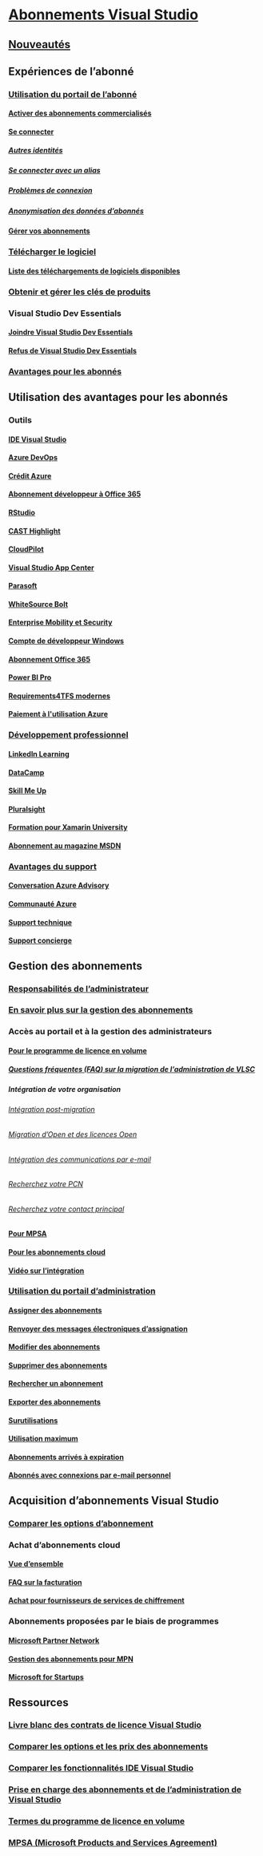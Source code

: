 # [Abonnements Visual Studio](index.md)
## [Nouveautés](whats-new-in-subscriptions.md)
## Expériences de l’abonné
### [Utilisation du portail de l’abonné](using-the-subscriber-portal.md)
#### [Activer des abonnements commercialisés](activate-store-subscriptions.md)
#### [Se connecter](signing-in.md)
##### [Autres identités](vs-alternate-identity.md)
##### [Se connecter avec un alias](aliasing.md)
##### [Problèmes de connexion](sign-in-issues.md)
##### [Anonymisation des données d’abonnés](anonymization.md)
#### [Gérer vos abonnements](manage-vs-subscriptions.md)
### [Télécharger le logiciel](subscriber-downloads.md)
#### [Liste des téléchargements de logiciels disponibles](software-download-list.md)
### [Obtenir et gérer les clés de produits](product-keys.md)
### Visual Studio Dev Essentials
#### [Joindre Visual Studio Dev Essentials](join-dev-essentials.md)
#### [Refus de Visual Studio Dev Essentials](leave-vsde.md)
### [Avantages pour les abonnés](subscriber-benefits.md)
## Utilisation des avantages pour les abonnés
### Outils
#### [IDE Visual Studio](vs-ide-benefit.md)
#### [Azure DevOps](vs-azure-devops.md)
#### [Crédit Azure](vs-azure.md)
#### [Abonnement développeur à Office 365](vs-office-dev.md)
#### [RStudio](vs-rstudio.md)
#### [CAST Highlight](vs-cast.md)
#### [CloudPilot](vs-cloudpilot.md)
#### [Visual Studio App Center](vs-visual-studio-app-center.md)
#### [Parasoft](vs-parasoft.md)
#### [WhiteSource Bolt](vs-whitesource.md)
#### [Enterprise Mobility et Security](vs-ems.md)
#### [Compte de développeur Windows](vs-windows-dev.md)
#### [Abonnement Office 365](vs-office365.md)
#### [Power BI Pro](vs-pbi.md)
#### [Requirements4TFS modernes](vs-modernreq.md)
#### [Paiement à l'utilisation Azure](vs-azure-payg.md)
### [Développement professionnel](professional-development.md)
#### [LinkedIn Learning](vs-linkedin-learning.md)
#### [DataCamp](vs-datacamp.md)
#### [Skill Me Up](vs-opsgility.md)
#### [Pluralsight](vs-pluralsight.md)
#### [Formation pour Xamarin University](vs-xamarin.md)
#### [Abonnement au magazine MSDN](vs-msdn.md)
### [Avantages du support](technical-support.md)
#### [Conversation Azure Advisory](vs-azure-advisory-chat.md)
#### [Communauté Azure](vs-azure-community.md)
#### [Support technique](vs-tech-support.md)
#### [Support concierge](vs-concierge-chat.md)
## Gestion des abonnements
### [Responsabilités de l’administrateur](admin-responsibilities.md)
### [En savoir plus sur la gestion des abonnements](subscription-management-info.md)
### Accès au portail et à la gestion des administrateurs
#### [Pour le programme de licence en volume](volume-license-admins.md)
##### [Questions fréquentes (FAQ) sur la migration de l’administration de VLSC](vlsc-admin-faq.md)
##### Intégration de votre organisation
###### [Intégration post-migration](post-migration-onboarding.md)
###### [Migration d’Open et des licences Open](open-migration.md)
###### [Intégration des communications par e-mail](volume-license-onboarding-email.md)
###### [Recherchez votre PCN](find-pcn.md)
###### [Recherchez votre contact principal](find-primary-contact.md)
#### [Pour MPSA](mpsa.md)
#### [Pour les abonnements cloud](cloud-admin.md)
#### [Vidéo sur l’intégration](https://youtu.be/plSu6fpi7UI)
### [Utilisation du portail d’administration](using-admin-portal.md)
#### [Assigner des abonnements](assign-license.md)
#### [Renvoyer des messages électroniques d’assignation](resend-assignment-email.md)
#### [Modifier des abonnements](edit-license.md)
#### [Supprimer des abonnements](delete-license.md)
#### [Rechercher un abonnement](search-license.md)
#### [Exporter des abonnements](exporting-subscriptions.md)
#### [Surutilisations](handle-overclaimed-license.md)
#### [Utilisation maximum](maximum-usage.md)
#### [Abonnements arrivés à expiration](handle-expired-license.md)
#### [Abonnés avec connexions par e-mail personnel](personal-email-sign-ins.md)
## Acquisition d’abonnements Visual Studio
### [Comparer les options d’abonnement](https://visualstudio.microsoft.com/vs/pricing)
### Achat d’abonnements cloud
#### [Vue d’ensemble](vscloud-overview.md)
#### [FAQ sur la facturation](vscloud-billing-faq.md)
#### [Achat pour fournisseurs de services de chiffrement](vscloud-csp.md)
### Abonnements proposées par le biais de programmes
#### [Microsoft Partner Network](program-mpn.md)
#### [Gestion des abonnements pour MPN](manage-mpn-subscriptions.md)
#### [Microsoft for Startups](program-startups.md)
## Ressources
### [Livre blanc des contrats de licence Visual Studio](https://aka.ms/vslicensing)
### [Comparer les options et les prix des abonnements](https://visualstudio.microsoft.com/vs/pricing)
### [Comparer les fonctionnalités IDE Visual Studio](https://visualstudio.microsoft.com/vs/compare)
### [Prise en charge des abonnements et de l’administration de Visual Studio](https://visualstudio.microsoft.com/support/support-overview-vs)
### [Termes du programme de licence en volume](https://www.microsoft.com/en-us/licensing/product-licensing/products.aspx)
### [MPSA (Microsoft Products and Services Agreement)](https://www.microsoft.com/en-us/licensing/mpsa/default.aspx)
